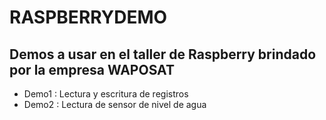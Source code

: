# RASPBERRYDEMO

## Demos a usar en el taller de Raspberry brindado por la empresa WAPOSAT

* Demo1 : Lectura y escritura de registros
* Demo2 : Lectura de sensor de nivel de agua